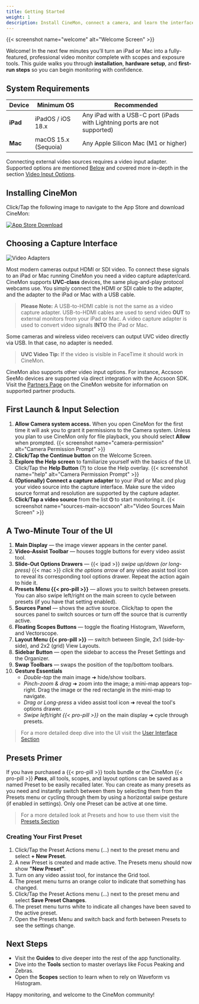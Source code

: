 ```yaml
---
title: Getting Started
weight: 1
description: Install CineMon, connect a camera, and learn the interface in less than ten minutes.
---
```


{{< screenshot name="welcome" alt="Welcome Screen" >}}

Welcome!
In the next few minutes you’ll turn an iPad or Mac into a fully-featured, professional video monitor complete with scopes and exposure tools. This guide walks you through **installation**, **hardware setup**, and **first-run steps** so you can begin monitoring with confidence.

## System Requirements

| Device | Minimum OS | Recommended |
|--------|-----------|-------------|
| **iPad** | iPadOS / iOS 18.x | Any iPad with a USB-C port (iPads with Lightning ports are not supported) |
| **Mac** | macOS 15.x (Sequoia) | Any Apple Silicon Mac (M1 or higher) |

Connecting external video sources requires a video input adapter. Supported options are mentioned [Below](#choosing-a-capture-interface) and covered more in-depth in the section [Video Input Options](/docs/video-input-options).

## Installing CineMon

Click/Tap the following image to navigate to the App Store and download CineMon:

[![App Store Download](/images/docs/AppStore-Download-Black.png "250px")](https://apps.apple.com/us/app/cinemon/id6504142777)

## Choosing a Capture Interface

![Video Adapters](/images/docs/CineMon-Connection-Diagram.png)

Most modern cameras output HDMI or SDI video. To connect these signals to an iPad or Mac running CineMon you need a video capture adapter/card. CineMon supports **UVC-class** devices, the same plug-and-play protocol webcams use. You simply connect the HDMI or SDI cable to the adapter, and the adapter to the iPad or Mac with a USB cable.

> **Please Note:** A USB-to-HDMI cable is not the same as a video capture adapter. USB-to-HDMI cables are used to send video **OUT** to external monitors from your iPad or Mac. A video capture adapter is used to convert video signals **INTO** the iPad or Mac.

Some cameras and wireless video receivers can output UVC video directly via USB. In that case, no adapter is needed.

> **UVC Video Tip:** If the video is visible in FaceTime it should work in CineMon.

CineMon also supports other video input options. For instance, Accsoon SeeMo devices are supported via direct integration with the Accsoon SDK. Visit the [Partners Page](https://www.cinemon.app/partners/) on the CineMon website for information on supported partner products.

## First Launch & Input Selection

1. **Allow Camera system access.** When you open CineMon for the first time it will ask you to grant it permissions to the Camera system. Unless you plan to use CineMon only for file playback, you should select **Allow** when prompted.
{{< screenshot name="camera-permission" alt="Camera Permission Prompt" >}}
2. **Click/Tap the Continue button** on the Welcome Screen.
3. **Explore the Help screen** to familiarize yourself with the basics of the UI. Click/Tap the **Help Button** (?) to close the Help overlay.
{{< screenshot name="help" alt="Camera Permission Prompt" >}}
4. **(Optionally) Connect a capture adapter** to your iPad or Mac and plug your video source into the capture interface. Make sure the video source format and resolution are supported by the capture adapter.
5. **Click/Tap a video source** from the list **⏻** to start monitoring it.
{{< screenshot name="sources-main-accsoon" alt="Video Sources Main Screen" >}}

## A Two-Minute Tour of the UI

1. **Main Display** — the image viewer appears in the center panel.
2. **Video-Assist Toolbar** — houses toggle buttons for every video assist tool.
3. **Slide-Out Options Drawers** — {{< ipad >}} *swipe up/down (or long-press)* {{< mac >}} *click the options arrow* of any video assist tool icon to reveal its corresponding tool options drawer. Repeat the action again to hide it.
4. **Presets Menu {{< pro-pill >}}** — allows you to switch between presets. You can also swipe left/right on the main screen to cycle between presets (if you have that setting enabled).
5. **Sources Panel** — shows the active source. Click/tap to open the sources panel to switch sources or turn off the source that is currently active.
6. **Floating Scopes Buttons** — toggle the floating Histogram, Waveform, and Vectorscope.
7. **Layout Menu {{< pro-pill >}}** — switch between Single, 2x1 (side-by-side), and 2x2 (grid) View Layouts.
8. **Sidebar Button** — open the sidebar to access the Preset Settings and the Organizer.
9. **Swap Toolbars** — swaps the position of the top/bottom toolbars.
10. **Gesture Essentials**
    * *Double-tap* the main image ➜ hide/show toolbars.
    * *Pinch-zoom & drag* ➜ zoom into the image; a mini-map appears top-right. Drag the image or the red rectangle in the mini-map to navigate.
    * *Drag or Long-press* a video assist tool icon ➜ reveal the tool's options drawer.
    * *Swipe left/right {{< pro-pill >}}* on the main display ➜ cycle through presets.

> For a more detailed deep dive into the UI visit the [User Interface Section](/docs/user-interface)

## Presets Primer

If you have purchased a {{< pro-pill >}} tools bundle or the CineMon {{< pro-pill >}} ***Pass***, all tools, scopes, and layout options can be saved as a named Preset to be easily recalled later. You can create as many presets as you need and instantly switch between them by selecting them from the Presets menu or cycling through them by using a horizontal swipe gesture (if enabled in settings). Only one Preset can be active at one time.

> For a more detailed look at Presets and how to use them visit the [Presets Section](/docs/presets)

### Creating Your First Preset

1. Click/Tap the Preset Actions menu (...) next to the preset menu and select **+ New Preset**.
2. A new Preset is created and made active. The Presets menu should now show **"New Preset"**.
3. Turn on any video assist tool, for instance the Grid tool.
4. The preset menu turns an orange color to indicate that something has changed.
5. Click/Tap the Preset Actions menu (...) next to the preset menu and select **Save Preset Changes**.
6. The preset menu turns white to indicate all changes have been saved to the active preset.
7. Open the Presets Menu and switch back and forth between Presets to see the settings change.

## Next Steps

* Visit the **Guides** to dive deeper into the rest of the app functionality.
* Dive into the **Tools** section to master overlays like Focus Peaking and Zebras.
* Open the **Scopes** section to learn when to rely on Waveform vs Histogram.

Happy monitoring, and welcome to the CineMon community!